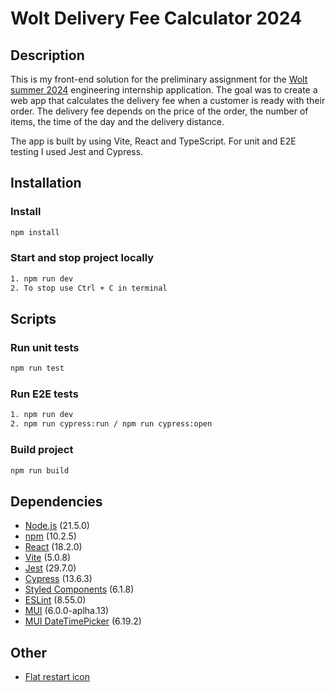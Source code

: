 # Wolt Delivery Fee Calculator 2024

## Description

This is my front-end solution for the preliminary assignment for the [Wolt summer 2024](https://github.com/woltapp/engineering-internship-2024) engineering internship application. The goal was to create a web app that calculates the delivery fee when a customer is ready with their order. The delivery fee depends on the price of the order, the number of items, the time of the day and the delivery distance.

The app is built by using Vite, React and TypeScript. For unit and E2E testing I used Jest and Cypress.

## Installation

### Install

```bash
npm install
```

### Start and stop project locally

```bash
1. npm run dev
2. To stop use Ctrl + C in terminal
```

## Scripts

### Run unit tests

```bash
npm run test
```

### Run E2E tests

```bash
1. npm run dev
2. npm run cypress:run / npm run cypress:open
```

### Build project

```bash
npm run build
```

## Dependencies

- [Node.js](https://nodejs.org/en/) (21.5.0)
- [npm](https://www.npmjs.com/) (10.2.5)
- [React](https://reactjs.org/) (18.2.0)
- [Vite](https://vitejs.dev/) (5.0.8)
- [Jest](https://jestjs.io/) (29.7.0)
- [Cypress](https://www.cypress.io/) (13.6.3)
- [Styled Components](https://styled-components.com/) (6.1.8)
- [ESLint](https://eslint.org/) (8.55.0)
- [MUI](https://mui.com/material-ui/) (6.0.0-aplha.13)
- [MUI DateTimePicker](https://mui.com/components/pickers/) (6.19.2)

## Other

- [Flat restart icon](https://commons.wikimedia.org/wiki/File:Flat_restart_icon.svg)
